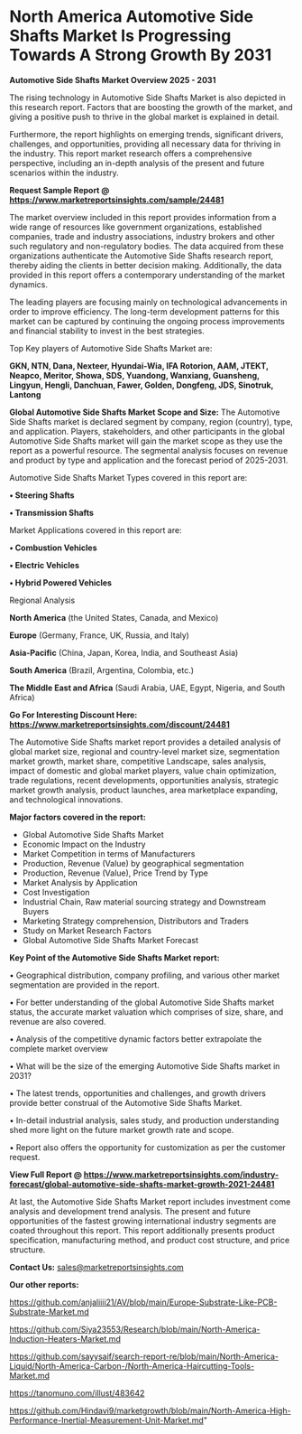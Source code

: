 # North America Automotive Side Shafts Market Is Progressing Towards A Strong Growth By 2031

<Strong> Automotive Side Shafts Market Overview 2025 - 2031</strong>

The rising technology in Automotive Side Shafts Market is also depicted in this research report. Factors that are boosting the growth of the market, and giving a positive push to thrive in the global market is explained in detail.

Furthermore, the report highlights on emerging trends, significant drivers, challenges, and opportunities, providing all necessary data for thriving in the industry. This report market research offers a comprehensive perspective, including an in-depth analysis of the present and future scenarios within the industry.

<strong>Request Sample Report @ <a href=https://www.marketreportsinsights.com/sample/24481>https://www.marketreportsinsights.com/sample/24481</a></strong>

The market overview included in this report provides information from a wide range of resources like government organizations, established companies, trade and industry associations, industry brokers and other such regulatory and non-regulatory bodies. The data acquired from these organizations authenticate the Automotive Side Shafts research report, thereby aiding the clients in better decision making. Additionally, the data provided in this report offers a contemporary understanding of the market dynamics.

The leading players are focusing mainly on technological advancements in order to improve efficiency. The long-term development patterns for this market can be captured by continuing the ongoing process improvements and financial stability to invest in the best strategies.

Top Key players of Automotive Side Shafts Market are:

<strong>GKN, NTN, Dana, Nexteer, Hyundai-Wia, IFA Rotorion, AAM, JTEKT, Neapco, Meritor, Showa, SDS, Yuandong, Wanxiang, Guansheng, Lingyun, Hengli, Danchuan, Fawer, Golden, Dongfeng, JDS, Sinotruk, Lantong</strong>

<strong><b>Global Automotive Side Shafts Market Scope and Size:</b></strong>
The Automotive Side Shafts market is declared segment by company, region (country), type, and application. Players, stakeholders, and other participants in the global Automotive Side Shafts market will gain the market scope as they use the report as a powerful resource. The segmental analysis focuses on revenue and product by type and application and the forecast period of 2025-2031.

Automotive Side Shafts Market Types covered in this report are:

<strong>• Steering Shafts

• Transmission Shafts</strong>

Market Applications covered in this report are:

<strong>• Combustion Vehicles

• Electric Vehicles

• Hybrid Powered Vehicles</strong> 

Regional Analysis

<strong>North America</strong> (the United States, Canada, and Mexico)

<strong>Europe</strong> (Germany, France, UK, Russia, and Italy)

<strong>Asia-Pacific</strong> (China, Japan, Korea, India, and Southeast Asia)

<strong>South America</strong> (Brazil, Argentina, Colombia, etc.)

<strong>The Middle East and Africa</strong> (Saudi Arabia, UAE, Egypt, Nigeria, and South Africa)

<strong>Go For Interesting Discount Here: <a href=https://www.marketreportsinsights.com/discount/24481>https://www.marketreportsinsights.com/discount/24481</a></strong>

The Automotive Side Shafts market report provides a detailed analysis of global market size, regional and country-level market size, segmentation market growth, market share, competitive Landscape, sales analysis, impact of domestic and global market players, value chain optimization, trade regulations, recent developments, opportunities analysis, strategic market growth analysis, product launches, area marketplace expanding, and technological innovations.

<strong><b>Major factors covered in the report:</b></strong>
<ul>
  <li>Global Automotive Side Shafts Market </li>
  <li>Economic Impact on the Industry</li>
  <li>Market Competition in terms of Manufacturers</li>
  <li>Production, Revenue (Value) by geographical segmentation</li>
  <li>Production, Revenue (Value), Price Trend by Type</li>
  <li>Market Analysis by Application</li>
  <li>Cost Investigation</li>
  <li>Industrial Chain, Raw material sourcing strategy and Downstream Buyers</li>
  <li>Marketing Strategy comprehension, Distributors and Traders</li>
  <li>Study on Market Research Factors</li>
  <li>Global Automotive Side Shafts Market Forecast</li>
</ul>

<strong><b>Key Point of the Automotive Side Shafts Market report:</b></strong>

• Geographical distribution, company profiling, and various other market segmentation are provided in the report.

• For better understanding of the global Automotive Side Shafts market status, the accurate market valuation which comprises of size, share, and revenue are also covered.

• Analysis of the competitive dynamic factors better extrapolate the complete market overview

• What will be the size of the emerging Automotive Side Shafts market in 2031?

• The latest trends, opportunities and challenges, and growth drivers provide better construal of the Automotive Side Shafts Market.

• In-detail industrial analysis, sales study, and production understanding shed more light on the future market growth rate and scope.

• Report also offers the opportunity for customization as per the customer request.

<strong><b>View Full Report @ <a href=https://www.marketreportsinsights.com/industry-forecast/global-automotive-side-shafts-market-growth-2021-24481>https://www.marketreportsinsights.com/industry-forecast/global-automotive-side-shafts-market-growth-2021-24481</a></b></strong>


At last, the Automotive Side Shafts Market report includes investment come analysis and development trend analysis. The present and future opportunities of the fastest growing international industry segments are coated throughout this report. This report additionally presents product specification, manufacturing method, and product cost structure, and price structure.

<strong>Contact Us:</strong>
sales@marketreportsinsights.com

<strong>Our other reports:</strong>

<a href=https://github.com/anjaliiii21/AV/blob/main/Europe-Substrate-Like-PCB-Substrate-Market.md>https://github.com/anjaliiii21/AV/blob/main/Europe-Substrate-Like-PCB-Substrate-Market.md</a>

<a href=https://github.com/Siya23553/Research/blob/main/North-America-Induction-Heaters-Market.md>https://github.com/Siya23553/Research/blob/main/North-America-Induction-Heaters-Market.md</a>

<a href=https://github.com/sayysaif/search-report-re/blob/main/North-America-Liquid/North-America-Carbon-/North-America-Haircutting-Tools-Market.md>https://github.com/sayysaif/search-report-re/blob/main/North-America-Liquid/North-America-Carbon-/North-America-Haircutting-Tools-Market.md</a>

<a href=https://tanomuno.com/illust/483642>https://tanomuno.com/illust/483642</a>

<a href=https://github.com/Hindavi9/marketgrowth/blob/main/North-America-High-Performance-Inertial-Measurement-Unit-Market.md>https://github.com/Hindavi9/marketgrowth/blob/main/North-America-High-Performance-Inertial-Measurement-Unit-Market.md</a>"
